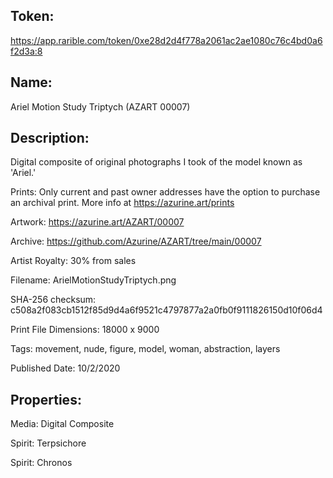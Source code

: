 ## Token:
https://app.rarible.com/token/0xe28d2d4f778a2061ac2ae1080c76c4bd0a6f2d3a:8

## Name:

Ariel Motion Study Triptych (AZART 00007)

## Description: 

Digital composite of original photographs I took of the model known as 'Ariel.'

Prints: Only current and past owner addresses have the option to purchase an archival print. More info at https://azurine.art/prints

Artwork: https://azurine.art/AZART/00007

Archive: https://github.com/Azurine/AZART/tree/main/00007

Artist Royalty: 30% from sales

Filename: ArielMotionStudyTriptych.png

SHA-256 checksum: c508a2f083cb1512f85d9d4a6f9521c4797877a2a0fb0f9111826150d10f06d4

Print File Dimensions: 18000 x 9000

Tags: movement, nude, figure, model, woman, abstraction, layers

Published Date: 10/2/2020

## Properties:

Media: Digital Composite

Spirit: Terpsichore

Spirit: Chronos
